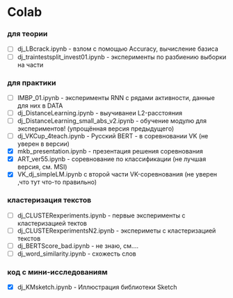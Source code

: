 # Colab

### для теории
* [ ] dj_LBcrack.ipynb - взлом с помощью Accuracy, вычисление базиса
* [ ] dj_traintestsplit_invest01.ipynb - эксперименты по разбиению выборки на части

### для практики
* [ ] IMBP_01.ipynb - эксперименты RNN с рядами активности, данные для них в DATA
* [ ] dj_DistanceLearning.ipynb - выучиванеи L2-расстояния
* [ ] dj_DistanceLearning_small_abs_v2.ipynb - обучение модулю для экспериментов! (упрощённая версия предыдущего)
* [ ] dj_VKCup_4teach.ipynb - Русский BERT -  в соревновании VK (не уверен в версии)
* [X] mkb_presentation.ipynb - презентация решения соревнования
* [X] ART_ver55.ipynb - соревнование по классификации (не лучшая версия, см. MSI)
* [X] VK_dj_simpleLM.ipynb с второй части VK-соревнования (не уверен ,что тут что-то правильно)

### кластеризация текстов
* [ ] dj_CLUSTERexperiments.ipynb - первые эксперименты с кластеризацией тектов
* [ ] dj_CLUSTERexperimentsN2.ipynb - экспериметы с кластеризацией текстов
* [ ] dj_BERTScore_bad.ipynb - не знаю, см....
* [ ] dj_word_similarity.ipynb - схожесть слов

### код с мини-исследованиям
* [X] dj_KMsketch.ipynb - Иллюстрация библиотеки Sketch
